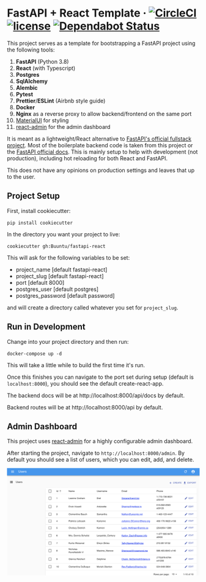 # FastAPI + React Template · [![CircleCI](https://circleci.com/gh/Buuntu/fastapi-react.svg?style=shield)](https://circleci.com/gh/Buuntu/fastapi-react) [![license](https://img.shields.io/github/license/peaceiris/actions-gh-pages.svg)](LICENSE) [![Dependabot Status](https://img.shields.io/badge/Dependabot-active-brightgreen.svg)](https://dependabot.com)

This project serves as a template for bootstrapping a FastAPI project using the
following tools:

1. **FastAPI** (Python 3.8)
2. **React** (with Typescript)
3. **Postgres**
4. **SqlAlchemy**
5. **Alembic**
6. **Pytest**
7. **Prettier**/**ESLint** (Airbnb style guide)
8. **Docker**
9. **Nginx** as a reverse proxy to allow backend/frontend on the same port
10. [MaterialUI](https://material-ui.com/) for styling
11. [react-admin](https://github.com/marmelab/react-admin) for the admin
    dashboard

It is meant as a lightweight/React alternative to [FastAPI's official fullstack
project](https://github.com/tiangolo/full-stack-fastapi-postgresql). Most of the
boilerplate backend code is taken from this project or the [FastAPI official
docs](https://fastapi.tiangolo.com/). This is mainly setup to help with
development (not production), including hot reloading for both React and
FastAPI.

This does not have any opinions on production settings and leaves that up to the
user.

## Project Setup

First, install cookiecutter:

```
pip install cookiecutter
```

In the directory you want your project to live:

```
cookiecutter gh:Buuntu/fastapi-react
```

This will ask for the following variables to be set:

- project_name [default fastapi-react]
- project_slug [default fastapi-react]
- port [default 8000]
- postgres_user [default postgres]
- postgres_password [default password]

and will create a directory called whatever you set for `project_slug`.

## Run in Development

Change into your project directory and then run:

```
docker-compose up -d
```

This will take a little while to build the first time it's run.

Once this finishes you can navigate to the port set during setup (default is
`localhost:8000`), you should see the default create-react-app.

The backend docs will be at http://localhost:8000/api/docs by default.

Backend routes will be at http://localhost:8000/api by default.

## Admin Dashboard

This project uses [react-admin](https://marmelab.com/react-admin/) for a highly
configurable admin dashboard.

After starting the project, navigate to `http://localhost:8000/admin`.  By
default you should see a list of users, which you can edit, add, and delete.

![React Admin Dashboard](assets/admin-dashboard.png)



